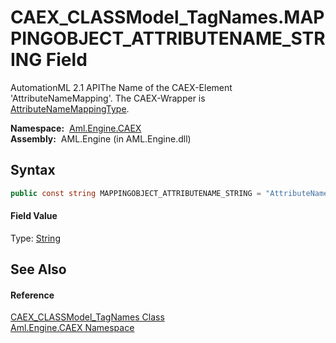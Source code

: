 CAEX_CLASSModel_TagNames.MAPPINGOBJECT_ATTRIBUTENAME_STRING Field
=================================================================
AutomationML 2.1 APIThe Name of the CAEX-Element 'AttributeNameMapping'. The CAEX-Wrapper is [AttributeNameMappingType][1].

  **Namespace:**  [Aml.Engine.CAEX][2]  
  **Assembly:**  AML.Engine (in AML.Engine.dll)

Syntax
------

```csharp
public const string MAPPINGOBJECT_ATTRIBUTENAME_STRING = "AttributeNameMapping"
```

#### Field Value
Type: [String][3]

See Also
--------

#### Reference
[CAEX_CLASSModel_TagNames Class][4]  
[Aml.Engine.CAEX Namespace][2]  

[1]: ../AttributeNameMappingType/README.md
[2]: ../README.md
[3]: https://docs.microsoft.com/dotnet/api/system.string
[4]: README.md
[5]: https://www.automationml.org
[6]: ../../icons/logoShade.png